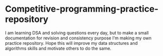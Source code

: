 # Competitive-programming-practice-repository
I am learning DSA and solving questions every day, but to make a small documentation for revision and consistency purpose I'm making my own practice repository. Hope this will improve my data structures and algorithms skills and motivate others to do the same. 
